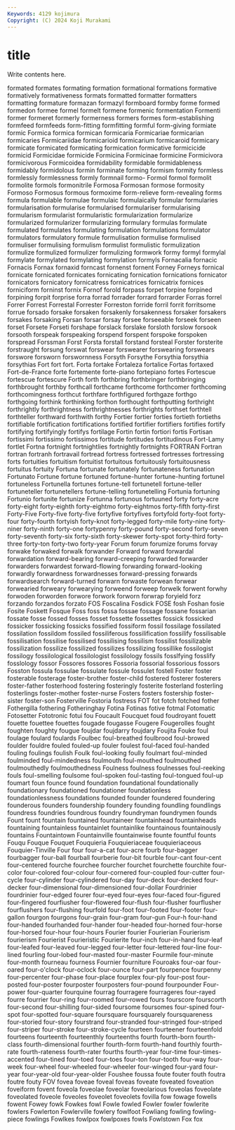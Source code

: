 ```yaml
---
Keywords: 4129 kojimura
Copyright: (C) 2024 Koji Murakami
---
```


# title

Write contents here.



formated formates formating
formation formational formations formative formatively formativeness formats formatted formatter formatters
formatting formature formazan formazyl formboard formby forme formed formedon formee
formel formelt formene formenic formentation Formenti former formeret formerly formerness
formers formes form-establishing formfeed formfeeds form-fitting formfitting formful form-giving formiate
formic Formica formica formican formicaria Formicariae formicarian formicaries Formicariidae formicarioid
formicarium formicaroid formicary formicate formicated formicating formication formicative formicicide formicid
Formicidae formicide Formicina Formicinae formicine Formicivora formicivorous Formicoidea formidability formidable
formidableness formidably formidolous formin forminate forming formism formity formless formlessly
formlessness formly formnail formo- Formol formol formolit formolite formols formonitrile
Formosa Formosan formose formosity Formoso Formosus formous formoxime form-relieve form-revealing
forms formula formulable formulae formulaic formulaically formular formularies formularisation formularise
formularised formulariser formularising formularism formularist formularistic formularization formularize formularized formularizer
formularizing formulary formulas formulate formulated formulates formulating formulation formulations formulator
formulators formulatory formule formulisation formulise formulised formuliser formulising formulism formulist
formulistic formulization formulize formulized formulizer formulizing formwork formy formyl formylal
formylate formylated formylating formylation formyls Fornacalia fornacic Fornacis Fornax fornaxid
forncast fornenst fornent Forney Forneys fornical fornicate fornicated fornicates fornicating
fornication fornications fornicator fornicators fornicatory fornicatress fornicatrices fornicatrix fornices forniciform
forninst fornix Fornof forold forpass forpet forpine forpined forpining forpit
forprise forra forrad forrader forrard forrarder Forras forrel Forrer Forrest
Forrestal Forrester Forreston forride forril forrit forritsome forrue forsado forsake
forsaken forsakenly forsakenness forsaker forsakers forsakes forsaking Forsan forsar forsay
forsee forseeable forseek forseen forset Forsete Forseti forshape forslack forslake
forsloth forslow forsook forsooth forspeak forspeaking forspend forspent forspoke forspoken
forspread Forssman Forst Forsta forstall forstand forsteal Forster forsterite forstraught
forsung forswat forswear forswearer forswearing forswears forswore forsworn forswornness Forsyth
Forsythe Forsythia forsythia forsythias Fort fort fort. Forta fortake Fortaleza
fortalice Fortas fortaxed Fort-de-France forte fortemente forte-piano fortepiano fortes Fortescue
fortescue fortescure Forth forth forthbring forthbringer forthbringing forthbrought forthby forthcall
forthcame forthcome forthcomer forthcoming forthcomingness forthcut forthfare forthfigured forthgaze forthgo
forthgoing forthink forthinking forthon forthought forthputting forthright forthrightly forthrightness forthrightnesses
forthrights forthset forthtell forthteller forthward forthwith forthy Fortier fortier forties
fortieth fortieths fortifiable fortification fortifications fortified fortifier fortifiers fortifies fortify
fortifying fortifyingly fortifys fortilage Fortin fortin fortiori fortis Fortisan fortissimi
fortissimo fortissimos fortitude fortitudes fortitudinous Fort-Lamy fortlet Fortna fortnight fortnightlies
fortnightly fortnights FORTRAN Fortran fortran fortranh fortravail fortread fortress fortressed
fortresses fortressing forts fortuities fortuitism fortuitist fortuitous fortuitously fortuitousness fortuitus
fortuity Fortuna fortunate fortunately fortunateness fortunation Fortunato Fortune fortune fortuned
fortune-hunter fortune-hunting fortunel fortuneless Fortunella fortunes fortune-tell fortunetell fortune-teller fortuneteller
fortunetellers fortune-telling fortunetelling Fortunia fortuning Fortunio fortunite fortunize Fortunna fortunous
fortuuned forty forty-acre forty-eight forty-eighth forty-eightmo forty-eightmos forty-fifth forty-first Forty-Five
Forty-five forty-five fortyfive fortyfives fortyfold forty-foot forty-four forty-fourth fortyish forty-knot
forty-legged forty-mile forty-nine forty-niner forty-ninth forty-one fortypenny forty-pound forty-second forty-seven
forty-seventh forty-six forty-sixth forty-skewer forty-spot forty-third forty-three forty-ton forty-two forty-year
Forum forum forumize forums forvay forwake forwaked forwalk forwander Forward
forward forwardal forwardation forward-bearing forward-creeping forwarded forwarder forwarders forwardest forward-flowing
forwarding forward-looking forwardly forwardness forwardnesses forward-pressing forwards forwardsearch forward-turned forwarn
forwaste forwean forwear forwearied forweary forwearying forweend forweep forwelk forwent
forwhy forwoden forworden forwore forwork forworn forwrap foryield forz forzando
forzandos forzato FOS Foscalina Fosdick FOSE fosh Foshan fosie Fosite
Foskett Fosque Foss foss fossa fossae fossage fossane fossarian fossate
fosse fossed fosses fosset fossette fossettes fossick fossicked fossicker fossicking
fossicks fossified fossiform fossil fossilage fossilated fossilation fossildom fossiled fossiliferous
fossilification fossilify fossilisable fossilisation fossilise fossilised fossilising fossilism fossilist fossilizable
fossilization fossilize fossilized fossilizes fossilizing fossillike fossilogist fossilogy fossilological fossilologist
fossilology fossils fosslfying fosslify fosslology fossor Fossores fossores Fossoria fossorial
fossorious fossors Fosston fossula fossulae fossulate fossule fossulet fostell Foster
foster fosterable fosterage foster-brother foster-child fostered fosterer fosterers foster-father fosterhood
fostering fosteringly fosterite fosterland fosterling fosterlings foster-mother foster-nurse Fosters fosters
fostership foster-sister foster-son Fosterville Fostoria fostress FOT fot fotch fotched
fother Fothergilla fothering Fotheringhay Fotina Fotinas fotive fotmal Fotomatic Fotosetter
Fototronic fotui fou Foucault Foucquet foud foudroyant fouett fouette fouettee
fouettes fougade fougasse Fougere Fougerolles fought foughten foughty fougue foujdar
foujdarry foujdary Foujita Fouke foul foulage foulard foulards Foulbec foul-breathed
foulbrood foul-browed foulder fouldre fouled fouled-up fouler foulest foul-faced foul-handed
fouling foulings foulish Foulk foul-looking foully foulmart foul-minded foulminded foul-mindedness
foulmouth foul-mouthed foulmouthed foulmouthedly foulmouthedness Foulness foulness foulnesses foul-reeking fouls
foul-smelling foulsome foul-spoken foul-tasting foul-tongued foul-up foumart foun founce found
foundation foundational foundationally foundationary foundationed foundationer foundationless foundationlessness foundations founded
founder foundered foundering founderous founders foundership foundery founding foundling foundlings
foundress foundries foundrous foundry foundryman foundrymen founds Fount fount fountain
fountained fountaineer fountainhead fountainheads fountaining fountainless fountainlet fountainlike fountainous fountainously
fountains Fountaintown Fountainville fountainwise founte fountful founts Fouqu Fouque Fouquet
Fouquieria Fouquieriaceae fouquieriaceous Fouquier-Tinville Four four four-a-cat four-acre fourb four-bagger
fourbagger four-ball fourball fourberie four-bit fourble four-cant four-cent four-centered fourche
fourchee fourcher fourchet fourchette fourchite four-color four-colored four-colour four-cornered four-coupled
four-cutter four-cycle four-cylinder four-cylindered four-day four-deck four-decked four-decker four-dimensional four-dimensioned
four-dollar Fourdrinier fourdrinier four-edged fourer four-eyed four-eyes four-faced four-figured four-fingered
fourfiusher four-flowered four-flush four-flusher fourflusher fourflushers four-flushing fourfold four-foot four-footed
four-footer four-gallon fourgon fourgons four-grain four-gram four-gun Four-h four-hand four-handed
fourhanded four-hander four-headed four-horned four-horse four-horsed four-hour four-hours Fourier fourier
Fourierian Fourierism fourierism Fourierist Fourieristic Fourierite four-inch four-in-hand four-leaf four-leafed
four-leaved four-legged four-letter four-lettered four-line four-lined fourling four-lobed four-masted four-master
Fourmile four-minute four-month fourneau fourness Fournier fourniture Fouroaks four-oar four-oared
four-o'clock four-oclock four-ounce four-part fourpence fourpenny four-percenter four-phase four-place fourplex
four-ply four-post four-posted four-poster fourposter fourposters four-pound fourpounder Four-power four-quarter
fourquine fourrag fourragere fourrageres four-rayed fourre fourrier four-ring four-roomed four-rowed
fours fourscore fourscorth four-second four-shilling four-sided foursome foursomes four-spined four-spot
four-spotted four-square foursquare foursquarely foursquareness four-storied four-story fourstrand four-stranded four-stringed
four-striped four-striper four-stroke four-stroke-cycle fourteen fourteener fourteenfold fourteens fourteenth fourteenthly
fourteenths fourth fourth-born fourth-class fourth-dimensional fourther fourth-form fourth-hand fourthly fourth-rate
fourth-rateness fourth-rater fourths fourth-year four-time four-times-accented four-tined four-toed four-toes four-ton
four-tooth four-way four-week four-wheel four-wheeled four-wheeler four-winged four-yard four-year four-year-old
four-year-older Foushee foussa foute fouter fouth foutra foutre fouty FOV
fovea foveae foveal foveas foveate foveated foveation foveiform fovent foveola
foveolae foveolar foveolarious foveolas foveolate foveolated foveole foveoles foveolet foveolets
fovilla fow fowage fowells fowent Fowey fowk Fowkes fowl Fowle
fowled Fowler fowler fowlerite fowlers Fowlerton Fowlerville fowlery fowlfoot Fowliang
fowling fowling-piece fowlings Fowlkes fowlpox fowlpoxes fowls Fowlstown Fox fox
